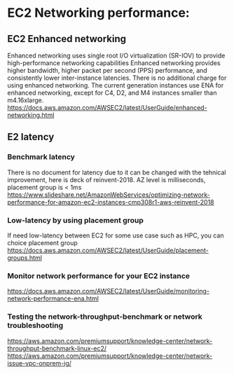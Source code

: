 # EC2 Networking performance:

## EC2 Enhanced networking
Enhanced networking uses single root I/O virtualization (SR-IOV) to provide high-performance networking capabilities
 Enhanced networking provides higher bandwidth, higher packet per second (PPS) performance, and consistently lower inter-instance latencies. There is no additional charge for using enhanced networking.
The current generation instances use ENA for enhanced networking, except for C4, D2, and M4 instances smaller than m4.16xlarge.
https://docs.aws.amazon.com/AWSEC2/latest/UserGuide/enhanced-networking.html

## E2 latency
### Benchmark latency
There is no document for latency due to it can be changed with the tehnical improvement, here is deck of reinvent-2018. AZ level is milliseconds, placement group is < 1ms
https://www.slideshare.net/AmazonWebServices/optimizing-network-performance-for-amazon-ec2-instances-cmp308r1-aws-reinvent-2018

### Low-latency by using placement group
If need low-latency between EC2 for some use case such as HPC, you can choice placement group
https://docs.aws.amazon.com/AWSEC2/latest/UserGuide/placement-groups.html

### Monitor network performance for your EC2 instance
https://docs.aws.amazon.com/AWSEC2/latest/UserGuide/monitoring-network-performance-ena.html

### Testing the network-throughput-benchmark or network troubleshooting
https://aws.amazon.com/premiumsupport/knowledge-center/network-throughput-benchmark-linux-ec2/
https://aws.amazon.com/premiumsupport/knowledge-center/network-issue-vpc-onprem-ig/